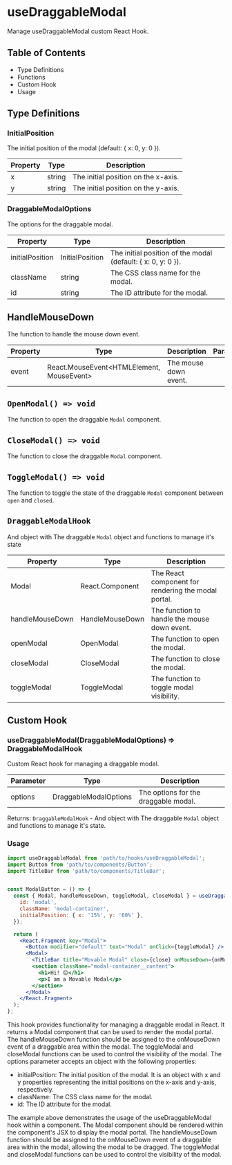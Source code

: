# useDraggableModal

Manage useDraggableModal custom React Hook.

## Table of Contents

- Type Definitions
- Functions
- Custom Hook
- Usage

## Type Definitions

### InitialPosition

The initial position of the modal (default: { x: 0, y: 0 }).

| Property | Type   | Description                         |
|----------|--------|-------------------------------------|
| x        | string | The initial position on the x-axis. |
| y        | string | The initial position on the y-axis. |

### DraggableModalOptions

The options for the draggable modal.

| Property        | Type            | Description                                                  |
|-----------------|-----------------|--------------------------------------------------------------|
| initialPosition | InitialPosition | The initial position of the modal (default: { x: 0, y: 0 }). |
| className       | string          | The CSS class name for the modal.                            |
| id              | string          | The ID attribute for the modal.                              |

## HandleMouseDown

The function to handle the mouse down event.

| Property | Type                                            | Description           | Parameter | Type | Description |
|----------|-------------------------------------------------|-----------------------|-----------|------|-------------|
| event    | React.MouseEvent&lt;HTMLElement, MouseEvent&gt; | The mouse down event. |

## `OpenModal() => void`

The function to open the draggable `Modal` component.

## `CloseModal() => void`

The function to close the draggable `Modal` component.

## `ToggleModal() => void`

The function to toggle the state of the draggable `Modal` component between `open` and `closed`.

## `DraggableModalHook`

And object with The draggable `Modal` object and functions to manage it's state

| Property        | Type            | Description                                         |
|-----------------|-----------------|-----------------------------------------------------|
| Modal           | React.Component | The React component for rendering the modal portal. |
| handleMouseDown | HandleMouseDown | The function to handle the mouse down event.        |
| openModal       | OpenModal       | The function to open the modal.                     |
| closeModal      | CloseModal      | The function to close the modal.                    |
| toggleModal     | ToggleModal     | The function to toggle modal visibility.            |

## Custom Hook

### useDraggableModal(DraggableModalOptions) => DraggableModalHook

Custom React hook for managing a draggable modal.

| Parameter | Type                  | Description                          |
|-----------|-----------------------|--------------------------------------|
| options   | DraggableModalOptions | The options for the draggable modal. |

Returns: `DraggableModalHook` - And object with The draggable `Modal` object and functions to manage it's state.

### Usage

```jsx
import useDraggableModal from 'path/to/hooks/useDraggableModal';
import Button from 'path/to/components/Button';
import TitleBar from 'path/to/components/TitleBar';


const ModalButton = () => {
  const { Modal, handleMouseDown, toggleModal, closeModal } = useDraggableModal({
    id: 'modal',
    className: 'modal-container',
    initialPosition: { x: '15%', y: '60%' },
  });

  return (
    <React.Fragment key="Modal">
      <Button modifier="default" text="Modal" onClick={toggleModal} />
      <Modal>
        <TitleBar title="Movable Modal" close={close} onMouseDown={onMouseDown} />
        <section className="modal-container__content">
          <h1>Hi! 😊</h1>
          <p>I am a Movable Modal</p>
        </section>
      </Modal>
    </React.Fragment>
  );
};
```

This hook provides functionality for managing a draggable modal in React. It returns a Modal component that can be used to render the modal portal. The handleMouseDown function should be assigned to the onMouseDown event of a draggable area within the modal. The toggleModal and closeModal functions can be used to control the visibility of the modal. The options parameter accepts an object with the following properties:

- initialPosition: The initial position of the modal. It is an object with x and y properties representing the initial positions on the x-axis and y-axis, respectively.
- className: The CSS class name for the modal.
- id: The ID attribute for the modal.

The example above demonstrates the usage of the useDraggableModal hook within a component. The Modal component should be rendered within the component's JSX to display the modal portal. The handleMouseDown function should be assigned to the onMouseDown event of a draggable area within the modal, allowing the modal to be dragged. The toggleModal and closeModal functions can be used to control the visibility of the modal.

